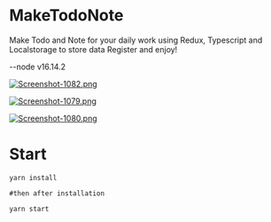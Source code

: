 # MakeTodoNote
Make Todo and Note for your daily work using Redux, Typescript and Localstorage to store data
Register and enjoy!

  --node v16.14.2

[![Screenshot-1082.png](https://i.postimg.cc/9MJBFz68/Screenshot-1082.png)](https://postimg.cc/1nVFvR5w)

[![Screenshot-1079.png](https://i.postimg.cc/9XLmPVPG/Screenshot-1079.png)](https://postimg.cc/yWSCBMbd)

[![Screenshot-1080.png](https://i.postimg.cc/fTk9m8dR/Screenshot-1080.png)](https://postimg.cc/YhK0wf85)

# Start
```
yarn install

#then after installation

yarn start
